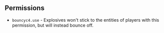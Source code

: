 ## Permissions
* `bouncyc4.use` - Explosives won't stick to the entities of players with this permission, but will instead bounce off.
